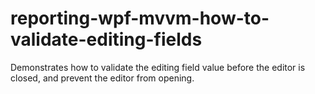 # reporting-wpf-mvvm-how-to-validate-editing-fields
Demonstrates how to validate the editing field value before the editor is closed, and prevent the editor from opening.
